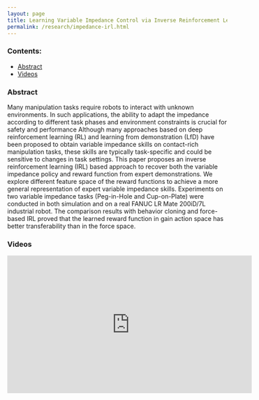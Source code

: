 ```yaml
---
layout: page
title: Learning Variable Impedance Control via Inverse Reinforcement Learning for Force-Related Tasks
permalink: /research/impedance-irl.html
---
```


### Contents:

* [Abstract](#id1)
* [Videos](#id2)

<!-- Title your work here -->

<!-- Add your own introduction here -->

### <a name="id1"></a>Abstract

Many manipulation tasks require robots to interact with unknown environments. In such applications, the ability to adapt the impedance according to different task phases and environment constraints is crucial for safety and performance Although many approaches based on deep reinforcement learning (RL) and learning from demonstration (LfD) have been proposed to obtain variable impedance skills on contact-rich manipulation tasks, these skills are typically task-specific and could be sensitive to changes in task settings. This paper proposes an inverse reinforcement learning (IRL) based approach to recover both the variable impedance policy and reward function from expert demonstrations. We explore different feature space of the reward functions to achieve a more general representation of expert variable impedance
skills. Experiments on two variable impedance tasks (Peg-in-Hole and Cup-on-Plate) were conducted in both simulation and
on a real FANUC LR Mate 200iD/7L industrial robot. The comparison results with behavior cloning and force-based IRL
proved that the learned reward function in gain action space has better transferability than in the force space.

### <a name="id2"></a>Videos
<div style="position: relative; width: 100%; height: 0; padding-bottom: 56.3%;">
<iframe width="560" height="315" src="https://www.youtube.com/embed/EQlQ6dAGHGU" frameborder="0" allow="accelerometer; autoplay; clipboard-write; encrypted-media; gyroscope; picture-in-picture" allowfullscreen></iframe>
</div>